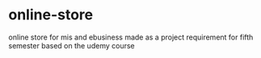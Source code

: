 # online-store
online store for mis and ebusiness
made as a project requirement for fifth semester
based on the udemy course
